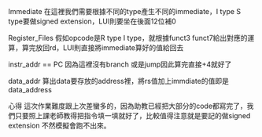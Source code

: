 Immediate
在這裡我們需要根據不同的type產生不同的immediate，I type S type要做signed extension，LUI則要坐在後面12位補0

Register_Files
假如opcode是R type I type，就根據funct3 funct7給出對應的運算，算完放回rd，LUI則直接將immediate算好的值給回去

instr_addr == PC
因為這裡沒有branch 或是jump因此算完直接+4就好了

data_addr
算出data要存放的address裡，將rs值加上immdiate的值即是data_address


心得
這次作業難度跟上次差蠻多的，因為助教已經把大部分的code都寫完了，我們只要照上課老師教得把指令填一填就好了，比較值得注意就是要記的做signed extension 不然模擬會跑不出來。